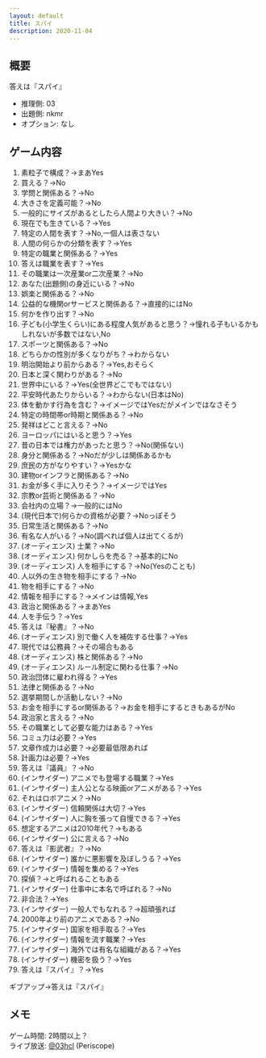 ```yaml
---
layout: default
title: スパイ
description: 2020-11-04
---
```


## 概要

答えは『スパイ』

- 推理側: 03
- 出題側: nkmr
- オプション: なし

## ゲーム内容

1. 素粒子で構成？→まあYes
2. 買える？→No
3. 学問と関係ある？→No
4. 大きさを定義可能？→No
5. 一般的にサイズがあるとしたら人間より大きい？→No
6. 現在でも生きている？→Yes
7. 特定の人間を表す？→No,一個人は表さない
8. 人間の何らかの分類を表す？→Yes
9. 特定の職業と関係ある？→Yes
10. 答えは職業を表す？→Yes
11. その職業は一次産業or二次産業？→No
12. あなた(出題側)の身近にいる？→No
13. 娯楽と関係ある？→No
14. 公益的な機関orサービスと関係ある？→直接的にはNo
15. 何かを作り出す？→No
16. 子ども(小学生くらい)にある程度人気があると思う？→憧れる子もいるかもしれないが多数ではない,No
17. スポーツと関係ある？→No
18. どちらかの性別が多くなりがち？→わからない
19. 明治開始より前からある？→Yes,おそらく
20. 日本と深く関わりがある？→No
21. 世界中にいる？→Yes(全世界どこでもではない)
22. 平安時代あたりからいる？→わからない(日本はNo)
23. 体を動かす行為を含む？→イメージではYesだがメインではなさそう
24. 特定の時間帯or時期と関係ある？→No
25. 発祥はどこと言える？→No
26. ヨーロッパにはいると思う？→Yes
27. 昔の日本では権力があったと思う？→No(関係ない)
28. 身分と関係ある？→Noだが少しは関係あるかも
29. 庶民の方がなりやすい？→Yesかな
30. 建物orインフラと関係ある？→No
31. お金が多く手に入りそう？→イメージではYes
32. 宗教or芸術と関係ある？→No
33. 会社内の立場？→一般的にはNo
34. (現代日本で)何らかの資格が必要？→Noっぽそう
35. 日常生活と関係ある？→No
36. 有名な人がいる？→No(調べれば個人は出てくるが)
37. (オーディエンス) 士業？→No
38. (オーディエンス) 何かしらを売る？→基本的にNo
39. (オーディエンス) 人を相手にする？→No(Yesのことも)
40. 人以外の生き物を相手にする？→No
41. 物を相手にする？→No
42. 情報を相手にする？→メインは情報,Yes
43. 政治と関係ある？→まあYes
44. 人を手伝う？→Yes
45. 答えは『秘書』？→No
46. (オーディエンス) 別で働く人を補佐する仕事？→Yes
47. 現代では公務員？→その場合もある
48. (オーディエンス) 株と関係ある？→No
49. (オーディエンス) ルール制定に関わる仕事？→No
50. 政治団体に雇われ得る？→Yes
51. 法律と関係ある？→No
52. 選挙期間しか活動しない？→No
53. お金を相手にするor関係ある？→お金を相手にするときもあるがNo
54. 政治家と言える？→No
55. その職業として必要な能力はある？→Yes
56. コミュ力は必要？→Yes
57. 文章作成力は必要？→必要最低限あれば
58. 計画力は必要？→Yes
59. 答えは『議員』？→No
60. (インサイダー) アニメでも登場する職業？→Yes
61. (インサイダー) 主人公となる映画orアニメがある？→Yes
62. それはロボアニメ？→No
63. (インサイダー) 信頼関係は大切？→Yes
64. (インサイダー) 人に胸を張って自慢できる？→Yes
65. 想定するアニメは2010年代？→もある
66. (インサイダー) 公に言える？→No
67. 答えは『影武者』？→No
68. (インサイダー) 誰かに悪影響を及ぼしうる？→Yes
69. (インサイダー) 情報を集める？→Yes
70. 探偵？→と呼ばれることもある
71. (インサイダー) 仕事中に本名で呼ばれる？→No
72. 非合法？→Yes
73. (インサイダー) 一般人でもなれる？→超頑張れば
74. 2000年より前のアニメである？→No
75. (インサイダー) 国家を相手取る？→Yes
76. (インサイダー) 情報を流す職業？→Yes
77. (インサイダー) 海外では有名な組織がある？→Yes
78. (インサイダー) 機密を扱う？→Yes
79. 答えは『スパイ』？→Yes

ギブアップ→答えは『スパイ』

## メモ

ゲーム時間: 2時間以上？  
ライブ放送: [@03hcl](https://www.periscope.tv/03hcl/1vOGwkXXbAvGB) (Periscope)
